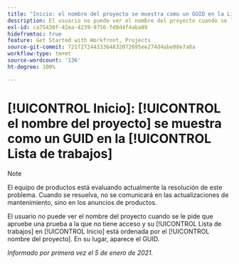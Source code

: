 ```yaml
---
title: "Inicio: el nombre del proyecto se muestra como un GUID en la Lista de trabajos"
description: El usuario no puede ver el nombre del proyecto cuando se le pide que apruebe una prueba a la que no tiene acceso y su Lista de trabajos en [!UICONTROL Inicio] está ordenada por el nombre del proyecto. En su lugar, aparece el GUID.
exl-id: ca75430f-42ea-4239-9756-fd8d4f4aba89
hidefromtoc: true
feature: Get Started with Workfront, Projects
source-git-commit: 721f2724433364832072695ee274d4abe08e7a8a
workflow-type: tm+mt
source-wordcount: '136'
ht-degree: 100%

---
```


# [!UICONTROL Inicio]: [!UICONTROL el nombre del proyecto] se muestra como un GUID en la [!UICONTROL Lista de trabajos]

<!--Article created by request-->

>[!NOTE]
>
>El equipo de productos está evaluando actualmente la resolución de este problema. Cuando se resuelva, no se comunicará en las actualizaciones de mantenimiento, sino en los anuncios de productos.

El usuario no puede ver el nombre del proyecto cuando se le pide que apruebe una prueba a la que no tiene acceso y su [!UICONTROL Lista de trabajos] en [!UICONTROL Inicio] está ordenada por el [!UICONTROL nombre del proyecto]. En su lugar, aparece el GUID.

_Informado por primera vez el 5 de enero de 2021._
